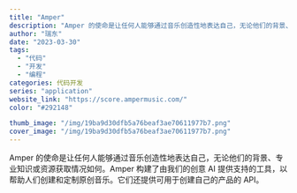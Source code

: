 ```yaml
---
title: "Amper"
description: "Amper 的使命是让任何人能够通过音乐创造性地表达自己，无论他们的背景、专业知识或资源获取情况如何。Amper 构建了"
author: "瑞东"
date: "2023-03-30"
tags:
  - "代码"
  - "开发"
  - "编程"
categories: 代码开发
series: "application"
website_link: "https://score.ampermusic.com/"
color: "#292148"

thumb_image: "/img/19ba9d30dfb5a76beaf3ae70611977b7.png"
cover_image: "/img/19ba9d30dfb5a76beaf3ae70611977b7.png"
---
```


Amper 的使命是让任何人能够通过音乐创造性地表达自己，无论他们的背景、专业知识或资源获取情况如何。Amper 构建了由我们的创意 AI 提供支持的工具，以帮助人们创建和定制原创音乐。它们还提供可用于创建自己的产品的 API。